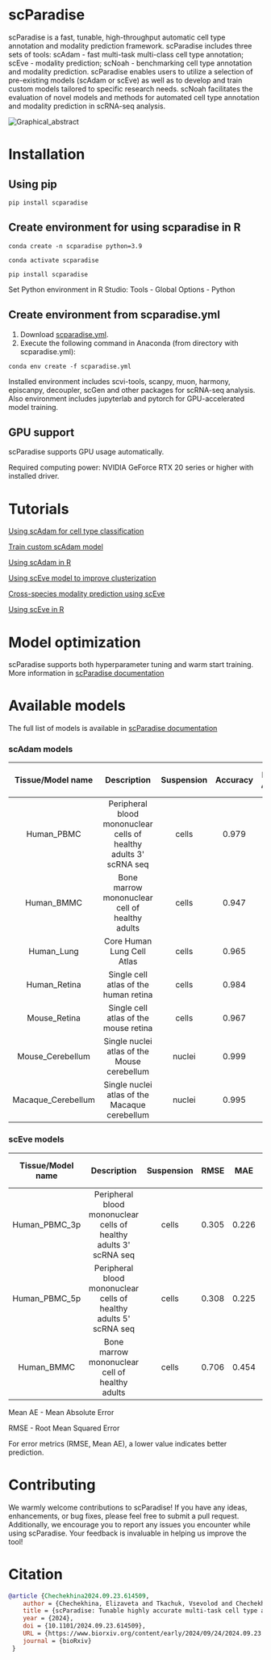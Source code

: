 # scParadise
scParadise is a fast, tunable, high-throughput automatic cell type annotation and modality prediction framework. scParadise includes three sets of tools: scAdam - fast multi-task multi-class cell type annotation; scEve - modality prediction; scNoah - benchmarking cell type annotation and modality prediction. scParadise enables users to utilize a selection of pre-existing models (scAdam or scEve) as well as to develop and train custom models tailored to specific research needs. scNoah facilitates the evaluation of novel models and methods for automated cell type annotation and modality prediction in scRNA-seq analysis.

![Graphical_abstract](https://github.com/user-attachments/assets/ccfc8fba-5eee-42c4-8486-3b5416bb4bd4)

# Installation
## Using pip
```console
pip install scparadise
```
## Create environment for using scparadise in R
```console
conda create -n scparadise python=3.9
```
```console
conda activate scparadise
```
```console
pip install scparadise
```
Set Python environment in R Studio: Tools - Global Options - Python

## Create environment from scparadise.yml
1) Download [scparadise.yml](https://github.com/Chechekhins/scParadise/blob/main/scparadise.yml). 
2) Execute the following command in Anaconda (from directory with scparadise.yml):
```console
conda env create -f scparadise.yml
```
Installed environment includes scvi-tools, scanpy, muon, harmony, episcanpy, decoupler, scGen and other packages for scRNA-seq analysis.
Also environment includes jupyterlab and pytorch for GPU-accelerated model training.  

## GPU support
scParadise supports GPU usage automatically.

Required computing power: NVIDIA GeForce RTX 20 series or higher with installed driver.

# Tutorials

[Using scAdam for cell type classification](https://github.com/Chechekhins/scParadise/blob/main/scripts_package/scAdam_predict.ipynb)

[Train custom scAdam model](https://github.com/Chechekhins/scParadise/blob/main/docs/tutorials/notebooks/scAdam/scAdam_train.ipynb)

[Using scAdam in R](https://github.com/Chechekhins/scParadise/blob/main/docs/tutorials/notebooks/scAdam/R_scAdam_predict.R)

[Using scEve model to improve clusterization](https://github.com/Chechekhins/scParadise/blob/main/docs/tutorials/notebooks/scEve/scEVE_clusterization.ipynb)

[Cross-species modality prediction using scEve](https://github.com/Chechekhins/scParadise/blob/main/docs/tutorials/notebooks/scEve/Cross-species%20modality%20prediction%20using%20scEve.ipynb)

[Using scEve in R](https://github.com/Chechekhins/scParadise/blob/main/docs/tutorials/notebooks/scEve/scEve_predict_R.R)

# Model optimization

scParadise supports both hyperparameter tuning and warm start training.
More information in [scParadise documentation](https://scparadise.readthedocs.io/en/latest/tutorials/notebooks/scAdam/scAdam_model_optimization.html)

# Available models
The full list of models is available in [scParadise documentation](https://scparadise.readthedocs.io/en/latest/models/index.html)
### scAdam models
| Tissue/Model name | Description | Suspension | Accuracy | Balanced Accuracy | Number of Levels |
| :---: | :---: | :---: | :---: | :---: | :---: |
| Human_PBMC  | Peripheral blood mononuclear cells of healthy adults 3' scRNA seq  | cells | 0.979 | 0.979 | 3 | 
| Human_BMMC  | Bone marrow mononuclear cell of healthy adults  | cells | 0.947 | 0.942 | 3 | 
| Human_Lung  | Core Human Lung Cell Atlas | cells | 0.965 | 0.964 | 5 | 
| Human_Retina  | Single cell atlas of the human retina | cells | 0.984 | 0.979 | 4 | 
| Mouse_Retina  | Single cell atlas of the mouse retina | cells | 0.967 | 0.960 | 4 | 
| Mouse_Cerebellum  | Single nuclei atlas of the Mouse cerebellum | nuclei | 0.999 | 0.999 | 2 | 
| Macaque_Cerebellum  | Single nuclei atlas of the Macaque cerebellum | nuclei | 0.995 | 0.994 | 2 | 

### scEve models
| Tissue/Model name | Description | Suspension | RMSE | MAE | Number of Proteins |
| :---: | :---: | :---: | :---: | :---: | :---: |
| Human_PBMC_3p  | Peripheral blood mononuclear cells of healthy adults 3' scRNA seq  | cells | 0.305 | 0.226 | 224 | 
| Human_PBMC_5p  | Peripheral blood mononuclear cells of healthy adults 5' scRNA seq  | cells | 0.308 | 0.225 | 54 | 
| Human_BMMC  | Bone marrow mononuclear cell of healthy adults  | cells | 0.706 | 0.454 | 134 | 

Mean AE - Mean Absolute Error

RMSE - Root Mean Squared Error

For error metrics (RMSE, Mean AE), a lower value indicates better prediction.

# Contributing

We warmly welcome contributions to scParadise! If you have any ideas, enhancements, or bug fixes, please feel free to submit a pull request. Additionally, we encourage you to report any issues you encounter while using scParadise. Your feedback is invaluable in helping us improve the tool!

# Citation
```bibtex
@article {Chechekhina2024.09.23.614509,
	author = {Chechekhina, Elizaveta and Tkachuk, Vsevolod and Chechekhin, Vadim},
	title = {scParadise: Tunable highly accurate multi-task cell type annotation and surface protein abundance prediction},
	year = {2024},
	doi = {10.1101/2024.09.23.614509},
	URL = {https://www.biorxiv.org/content/early/2024/09/24/2024.09.23.614509},
	journal = {bioRxiv}
 }
```
 
